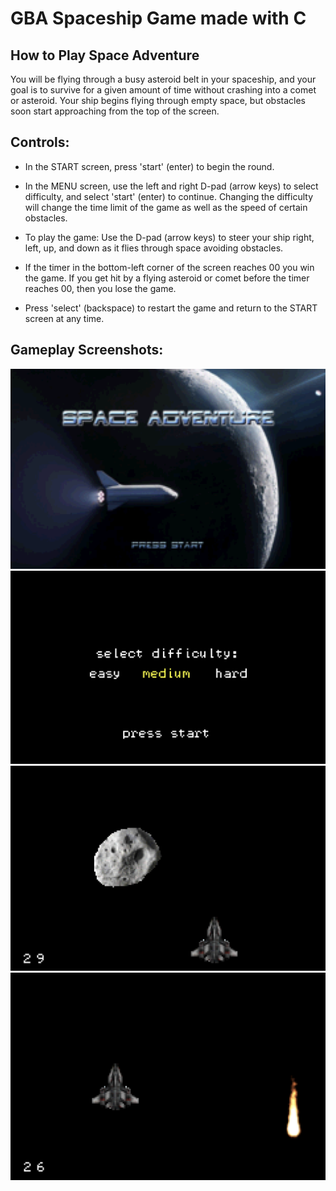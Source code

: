 # GBA Spaceship Game made with C

## How to Play Space Adventure

You will be flying through a busy asteroid belt in your spaceship, and your goal is to survive for a given amount of time without crashing into a comet or asteroid. Your ship begins flying through empty space, but obstacles soon start approaching from the top of the screen.

## Controls:

- In the START screen, press 'start' (enter) to begin the round.
- In the MENU screen, use the left and right D-pad (arrow keys) to select difficulty, and select 'start' (enter) to continue. Changing the difficulty will change the time limit of the game as well as the speed of certain obstacles.
- To play the game: Use the D-pad (arrow keys) to steer your ship right, left, up, and down as it flies through space avoiding obstacles.
- If the timer in the bottom-left corner of the screen reaches 00 you win the game. If you get hit by a flying asteroid or comet before the timer reaches 00, then you lose the game.

- Press 'select' (backspace) to restart the game and return to the START screen at any time.

## Gameplay Screenshots:

![home screen](final_gba_app/Game%20Images/home_screen.png)
![menu screen](final_gba_app/Game%20Images/menu_screen.png)
![game screen](final_gba_app/Game%20Images/game_1.png)
![game screen](final_gba_app/Game%20Images/game_2.png)